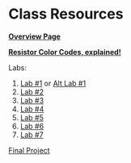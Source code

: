 # Class Resources

**[Overview Page](https://github.com/FAR-Lab/Developing-and-Designing-Interactive-Devices/wiki)**

**[Resistor Color Codes, explained!](https://www.electronics-tutorials.ws/resistor/res_2.html)**

Labs:
1. [Lab #1](https://github.com/FAR-Lab/Developing-and-Designing-Interactive-Devices/wiki/Lab-01) or [Alt Lab #1](https://github.com/FAR-Lab/Developing-and-Designing-Interactive-Devices/wiki/Alt-Lab-1.-Arduino-Deep-Dive)
1. [Lab #2](https://github.com/FAR-Lab/Developing-and-Designing-Interactive-Devices/wiki/Lab-02)
1. [Lab #3](https://github.com/FAR-Lab/Developing-and-Designing-Interactive-Devices/wiki/Lab-03)
1. [Lab #4](https://github.com/FAR-Lab/Developing-and-Designing-Interactive-Devices/wiki/Lab-04)
1. [Lab #5](https://github.com/FAR-Lab/Developing-and-Designing-Interactive-Devices/wiki/Lab-05)
1. [Lab #6](https://github.com/FAR-Lab/Developing-and-Designing-Interactive-Devices/wiki/Lab-06)
1. [Lab #7](https://github.com/FAR-Lab/Developing-and-Designing-Interactive-Devices/wiki/Lab-07)

[Final Project](https://github.com/FAR-Lab/Developing-and-Designing-Interactive-Devices/wiki/Final-Project)